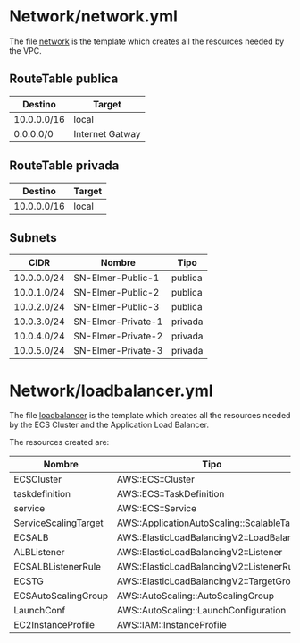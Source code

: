 # Network/network.yml
The file  [network](/Network/network.yml) is the template which creates all the resources needed by the VPC.

## RouteTable publica

Destino  | Target
------------- | -------------
10.0.0.0/16  | local
0.0.0.0/0  | Internet Gatway

## RouteTable privada

Destino  | Target
------------- | -------------
10.0.0.0/16  | local

## Subnets

CIDR  | Nombre | Tipo
------------- | ------------- | -------------
10.0.0.0/24  | SN-Elmer-Public-1 | publica
10.0.1.0/24  | SN-Elmer-Public-2 | publica
10.0.2.0/24  | SN-Elmer-Public-3 | publica
10.0.3.0/24  | SN-Elmer-Private-1 | privada
10.0.4.0/24  | SN-Elmer-Private-2 | privada
10.0.5.0/24  | SN-Elmer-Private-3 | privada

# Network/loadbalancer.yml
The file  [loadbalancer](/Network/loadbalanceer.yml) is the template which creates all the resources needed by the ECS Cluster and the Application Load Balancer.

The resources created are:

Nombre | Tipo
------------- | -------------
ECSCluster | AWS::ECS::Cluster
taskdefinition |  AWS::ECS::TaskDefinition
service | AWS::ECS::Service
ServiceScalingTarget | AWS::ApplicationAutoScaling::ScalableTarget
ECSALB | AWS::ElasticLoadBalancingV2::LoadBalancer
ALBListener | AWS::ElasticLoadBalancingV2::Listener
ECSALBListenerRule | AWS::ElasticLoadBalancingV2::ListenerRule
ECSTG | AWS::ElasticLoadBalancingV2::TargetGroup
ECSAutoScalingGroup | AWS::AutoScaling::AutoScalingGroup
LaunchConf | AWS::AutoScaling::LaunchConfiguration
EC2InstanceProfile | AWS::IAM::InstanceProfile